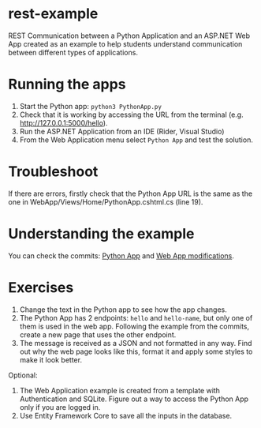 # rest-example
 REST Communication between a Python Application and an ASP.NET Web App created as an example to help students understand communication between different types of applications.

# Running the apps

1. Start the Python app: 
```python3 PythonApp.py```
2. Check that it is working by accessing the URL from the terminal (e.g. http://127.0.0.1:5000/hello).
3. Run the ASP.NET Application from an IDE (Rider, Visual Studio)
4. From the Web Application menu select ```Python App``` and test the solution.

# Troubleshoot

If there are errors, firstly check that the Python App URL is the same as the one in WebApp/Views/Home/PythonApp.cshtml.cs (line 19).

# Understanding the example

You can check the commits: [Python App](https://github.com/ovimoldovan/rest-example/commit/5e84e950997ee5f53cea9ca727b804f3f5f7b13e) and [Web App modifications](https://github.com/ovimoldovan/rest-example/commit/bc9bcc3d10348206007e188df4518e70dbf5c80d).

# Exercises

1. Change the text in the Python app to see how the app changes.
2. The Python App has 2 endpoints: ```hello``` and ```hello-name```, but only one of them is used in the web app. Following the example from the commits, create a new page that uses the other endpoint.
3. The message is received as a JSON and not formatted in any way. Find out why the web page looks like this, format it and apply some styles to make it look better.
  
Optional: 
1. The Web Application example is created from a template with Authentication and SQLite. Figure out a way to access the Python App only if you are logged in.
2. Use Entity Framework Core to save all the inputs in the database. 
